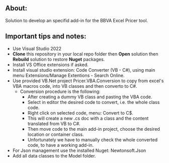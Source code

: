 ## **About:**

Solution to develop an specifid add-in for the BBVA Excel Pricer tool. 

## **Important tips and notes:**

- Use Visual Studio 2022
- **Clone** this repository in your local repo folder then **Open** solution then **Rebuild** solution to restore **Nuget** packages.
- Install VS Office extensions if asked. 
- Install visual studio extension: Code Converter (VB - C#), using main menu Extensions/Manage Extentions - Search Online.
- Use provided VB.Net project Pricer.VBA.Conversion to copy from excel's VBA macros code, into VB classes and then converto to C#.
    - Conversion procedure is the following:
        - After creating a dummy VB class and pasting the VBA code.
        - Select in editor the desired code to convert, i.e. the whole class code.
        - Right click on selected code, menu: Convert to C$.
        - This will create a new .cs doc with a class and the content translated from VB to C#.
        - Then move code to the main add-in project, choose the desired location or container class.
        - Unfortunately we have to manually check the whole converted code, to have a working add-in.
- For Json management use the installed Nuget: Newtonsoft.Json
- Add all data classes to the Model folder.